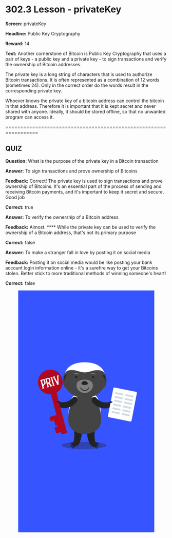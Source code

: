# 302.3 Lesson - privateKey

**Screen:** privateKey

**Headline:** Public Key Cryptography

**Reward:** 14

**Text:** Another cornerstone of Bitcoin is Public Key Cryptography that uses a pair of keys - a public key and a private key - to sign transactions and verify the ownership of Bitcoin addresses.

The private key is a long string of characters that is used to authorize Bitcoin transactions. It is often represented as a combination of 12 words (sometimes 24). Only in the correct order do the words result in the corresponding private key.

Whoever knows the private key of a bitcoin address can control the bitcoin in that address. Therefore it is important that it is kept secret and never shared with anyone. Ideally, it should be stored offline, so that no unwanted program can access it. 


=================================================================

## QUIZ

**Question:** What is the purpose of the private key in a Bitcoin transaction


**Answer:** To sign transactions and prove ownership of Bitcoins

**Feedback:** Correct! The private key is used to sign transactions and prove ownership of Bitcoins. It&#x27;s an essential part of the process of sending and receiving Bitcoin payments, and it&#x27;s important to keep it secret and secure. Good job

**Correct:** true

**Answer:** To verify the ownership of a Bitcoin address

**Feedback:** Almost. **** While the private key can be used to verify the ownership of a Bitcoin address, that&#x27;s not its primary purpose

**Correct:** false

**Answer:** To make a stranger fall in love by posting it on social media

**Feedback:** Posting it on social media would be like posting your bank account login information online - it&#x27;s a surefire way to get your Bitcoins stolen. Better stick to more traditional methods of winning someone&#x27;s heart!

**Correct:** false


<figure><img src="../.gitbook/assets/302-03.png" alt=""><figcaption></figcaption></figure>

